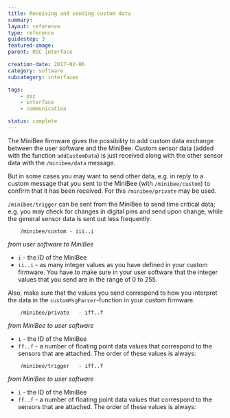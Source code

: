```yaml
---
title: Receiving and sending custom data
summary: 
layout: reference
type: reference
guidestep: 3
featured-image: 
parent: OSC interface

creation-date: 2017-02-06
category: software
subcategory: interfaces

tags:
    - osc
    - interface
    - communication

status: complete
---
```


The MiniBee firmware gives the possibility to add custom data exchange between the user software and the MiniBee. Custom sensor data (added with the function `addCustomData`) is just received along with the other sensor data with the `/minibee/data` message.

But in some cases you may want to send other data, e.g. in reply to a custom message that you sent to the MiniBee (with `/minibee/custom`) to confirm that it has been received. For this `/minibee/private` may be used.

`/minibee/trigger` can be sent from the MiniBee to send time critical data; e.g. you may check for changes in digital pins and send upon change, while the general sensor data is sent out less frequently.


```
    /minibee/custom - iii..i
```
*from user software to MiniBee*

* `i` - the ID of the MiniBee
* `ii..i` - as many integer values as you have defined in your custom firmware. You have to make sure in your user software that the integer values that you send are in the range of 0 to 255.

Also, make sure that the values you send correspond to how you interpret the data in the `customMsgParser`-function in your custom firmware.


```
    /minibee/private   - iff..f
```
*from MiniBee to user software*

* `i` - the ID of the MiniBee
* `ff..f` - a number of floating point data values that correspond to the sensors that are attached. The order of these values is always:

```
    /minibee/trigger   - iff..f
````
*from MiniBee to user software*

* `i` - the ID of the MiniBee
* `ff..f` - a number of floating point data values that correspond to the sensors that are attached. The order of these values is always:


